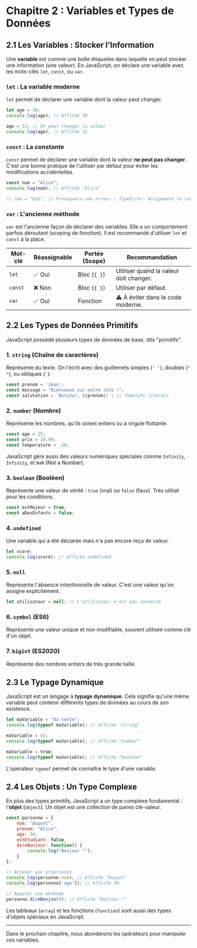 # Chapitre 2 : Variables et Types de Données

## 2.1 Les Variables : Stocker l'Information

Une **variable** est comme une boîte étiquetée dans laquelle on peut stocker une information (une valeur). En JavaScript, on déclare une variable avec les mots-clés `let`, `const`, ou `var`.

### `let` : La variable moderne

`let` permet de déclarer une variable dont la valeur peut changer.

```javascript
let age = 30;
console.log(age); // Affiche 30

age = 31; // On peut changer la valeur
console.log(age); // Affiche 31
```

### `const` : La constante

`const` permet de déclarer une variable dont la valeur **ne peut pas changer**. C'est une bonne pratique de l'utiliser par défaut pour éviter les modifications accidentelles.

```javascript
const nom = "Alice";
console.log(nom); // Affiche "Alice"

// nom = "Bob"; // Provoquera une erreur : TypeError: Assignment to constant variable.
```

### `var` : L'ancienne méthode

`var` est l'ancienne façon de déclarer des variables. Elle a un comportement parfois déroutant (scoping de fonction). Il est recommandé d'utiliser `let` et `const` à la place.

| Mot-clé | Réassignable | Portée (Scope) | Recommandation |
|---|---|---|---|
| `let` | ✅ Oui | Bloc (`{ }`) | Utiliser quand la valeur doit changer. |
| `const` | ❌ Non | Bloc (`{ }`) | Utiliser par défaut. |
| `var` | ✅ Oui | Fonction | ⚠️ À éviter dans le code moderne. |

## 2.2 Les Types de Données Primitifs

JavaScript possède plusieurs types de données de base, dits "primitifs".

### 1. `string` (Chaîne de caractères)

Représente du texte. On l'écrit avec des guillemets simples (`' '`), doubles (`" "`), ou obliques (`` ` ``).

```javascript
const prenom = 'Jean';
const message = "Bienvenue sur notre site !";
const salutation = `Bonjour, ${prenom}!`; // Template literals
```

### 2. `number` (Nombre)

Représente les nombres, qu'ils soient entiers ou à virgule flottante.

```javascript
const age = 25;
const prix = 19.99;
const temperature = -10;
```

JavaScript gère aussi des valeurs numériques spéciales comme `Infinity`, `-Infinity`, et `NaN` (Not a Number).

### 3. `boolean` (Booléen)

Représente une valeur de vérité : `true` (vrai) ou `false` (faux). Très utilisé pour les conditions.

```javascript
const estMajeur = true;
const aDesEnfants = false;
```

### 4. `undefined`

Une variable qui a été déclarée mais n'a pas encore reçu de valeur.

```javascript
let score;
console.log(score); // Affiche undefined
```

### 5. `null`

Représente l'absence intentionnelle de valeur. C'est une valeur qu'on assigne explicitement.

```javascript
let utilisateur = null; // L'utilisateur n'est pas connecté
```

### 6. `symbol` (ES6)

Représente une valeur unique et non modifiable, souvent utilisée comme clé d'un objet.

### 7. `bigint` (ES2020)

Représente des nombres entiers de très grande taille.

## 2.3 Le Typage Dynamique

JavaScript est un langage à **typage dynamique**. Cela signifie qu'une même variable peut contenir différents types de données au cours de son existence.

```javascript
let maVariable = "du texte";
console.log(typeof maVariable); // Affiche "string"

maVariable = 42;
console.log(typeof maVariable); // Affiche "number"

maVariable = true;
console.log(typeof maVariable); // Affiche "boolean"
```

L'opérateur `typeof` permet de connaître le type d'une variable.

## 2.4 Les Objets : Un Type Complexe

En plus des types primitifs, JavaScript a un type complexe fondamental : l'**objet** (`object`). Un objet est une collection de paires clé-valeur.

```javascript
const personne = {
    nom: "Dupont",
    prenom: "Alice",
    age: 30,
    estEtudiant: false,
    direBonjour: function() {
        console.log("Bonjour !");
    }
};

// Accéder aux propriétés
console.log(personne.nom); // Affiche "Dupont"
console.log(personne['age']); // Affiche 30

// Appeler une méthode
personne.direBonjour(); // Affiche "Bonjour !"
```

Les tableaux (`array`) et les fonctions (`function`) sont aussi des types d'objets spéciaux en JavaScript.

---

Dans le prochain chapitre, nous aborderons les opérateurs pour manipuler ces variables.

